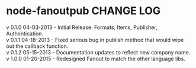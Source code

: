 node-fanoutpub CHANGE LOG
==================

v 0.1.0 04-03-2013  - Initial Release. Formats, Items, Publisher, Authentication.  
v 0.1.1 04-18-2013  - Fixed serious bug in publish method that would wipe out the callback function.  
v 0.1.2 05-15-2013  - Documentation updates to reflect new company name. 
v 1.0.0 01-20-2015  - Redesigned Fanout to match the other language libs.
